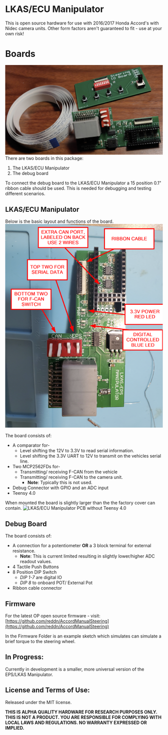 # LKAS/ECU Manipulator

This is open source hardware for use with 2016/2017 Honda Accord's with Nidec camera units. Other form factors aren't guaranteed to fit - use at your own risk!

# Boards
![](pics/kit.png)
There are two boards in this package:
1. The LKAS/ECU Manipulator
2. The debug board

To connect the debug board to the LKAS/ECU Manipulator a 15 position 0.1" ribbon cable should be used. This is needed for debugging and testing different scenarios.
## LKAS/ECU Manipulator

Below is the basic layout and functions of the board. 
![LKAS/ECU Manipulator PCB without Teensy 4.0](pics/diagram.png)

The board consists of: 
- A comparator for-
	- Level shifting the 12V to 3.3V to read serial information.
	- Level shifting the 3.3V UART to 12V to transmit on the vehicles serial line.
- Two MCP2562FDs for-
	- Transmitting/ receiving F-CAN from the vehicle
	- Transmitting/ receiving F-CAN to the camera unit.
		- **Note**: Typically this is not used.
- Debug Connector with GPIO and an ADC input
- Teensy 4.0 

When mounted the board is slightly larger than the the factory cover can contain. 
![LKAS/ECU Manipulator PCB without Teensy 4.0](pics/mount.png)

## Debug Board
The board consists of: 
- A connection for a potentiometer **OR** a 3 block terminal for external resistance.
	- **Note**: This is current limited resulting in slightly lower/higher ADC readout values.
- 4 Tactile Push Buttons 
- 8 Position DIP Switch
	- *DIP 1-7* are digital IO
	- *DIP 8* to onboard POT/ External Pot
- Ribbon cable connector
## Firmware
For the latest OP open source firmware - visit:
[https://github.com/reddn/AccordManualSteering](https://github.com/reddn/AccordManualSteering)

In the Firmware Folder is an example sketch which simulates can simulate a brief torque to the steering wheel.

## In Progress:
Currently in development is a smaller, more universal version of the EPS/LKAS Manipulator.

## License and Terms of Use:

Released under the MIT license.

**THIS IS ALPHA QUALITY HARDWARE FOR RESEARCH PURPOSES ONLY. THIS IS NOT A PRODUCT.
YOU ARE RESPONSIBLE FOR COMPLYING WITH LOCAL LAWS AND REGULATIONS.
NO WARRANTY EXPRESSED OR IMPLIED.**

